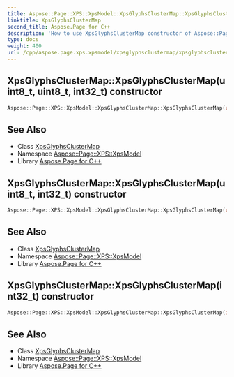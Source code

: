 ```yaml
---
title: Aspose::Page::XPS::XpsModel::XpsGlyphsClusterMap::XpsGlyphsClusterMap constructor
linktitle: XpsGlyphsClusterMap
second_title: Aspose.Page for C++
description: 'How to use XpsGlyphsClusterMap constructor of Aspose::Page::XPS::XpsModel::XpsGlyphsClusterMap class in C++.'
type: docs
weight: 400
url: /cpp/aspose.page.xps.xpsmodel/xpsglyphsclustermap/xpsglyphsclustermap/
---
```

## XpsGlyphsClusterMap::XpsGlyphsClusterMap(uint8_t, uint8_t, int32_t) constructor




```cpp
Aspose::Page::XPS::XpsModel::XpsGlyphsClusterMap::XpsGlyphsClusterMap(uint8_t codeUnitCount, uint8_t glyphCount, int32_t glyphId)
```

## See Also

* Class [XpsGlyphsClusterMap](../)
* Namespace [Aspose::Page::XPS::XpsModel](../../)
* Library [Aspose.Page for C++](../../../)
## XpsGlyphsClusterMap::XpsGlyphsClusterMap(uint8_t, int32_t) constructor




```cpp
Aspose::Page::XPS::XpsModel::XpsGlyphsClusterMap::XpsGlyphsClusterMap(uint8_t codeUnitCount, int32_t glyphId)
```

## See Also

* Class [XpsGlyphsClusterMap](../)
* Namespace [Aspose::Page::XPS::XpsModel](../../)
* Library [Aspose.Page for C++](../../../)
## XpsGlyphsClusterMap::XpsGlyphsClusterMap(int32_t) constructor




```cpp
Aspose::Page::XPS::XpsModel::XpsGlyphsClusterMap::XpsGlyphsClusterMap(int32_t glyphId)
```

## See Also

* Class [XpsGlyphsClusterMap](../)
* Namespace [Aspose::Page::XPS::XpsModel](../../)
* Library [Aspose.Page for C++](../../../)
